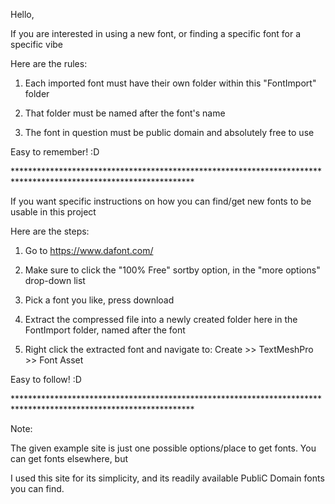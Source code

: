﻿Hello,

If you are interested in using a new font, or finding a specific font for a specific vibe

Here are the rules:

1. Each imported font must have their own folder within this "FontImport" folder

1. That folder must be named after the font's name

1. The font in question must be public domain and absolutely free to use


Easy to remember! :D

\*\*\*\*\*\*\*\*\*\*\*\*\*\*\*\*\*\*\*\*\*\*\*\*\*\*\*\*\*\*\*\*\*\*\*\*\*\*\*\*\*\*\*\*\*\*\*\*\*\*\*\*\*\*\*\*\*\*\*\*\*\*\*\*\*\*\*\*\*\*\*\*\*\*\*\*\*\*\*\*\*\*\*\*\*\*\*\*\*\*\*\*\*\*\*\*\*\*\*\*\*\*\*\*\*\*\*\*\*\*\*\*\*

If you want specific instructions on how you can find/get new fonts to be usable in this project

Here are the steps:

1. Go to https://www.dafont.com/

1. Make sure to click the "100% Free" sortby option, in the "more options" drop-down list

1. Pick a font you like, press download

1. Extract the compressed file into a newly created folder here in the FontImport folder, named after the font

1. Right click the extracted font and navigate to: Create >> TextMeshPro >> Font Asset


Easy to follow! :D


\*\*\*\*\*\*\*\*\*\*\*\*\*\*\*\*\*\*\*\*\*\*\*\*\*\*\*\*\*\*\*\*\*\*\*\*\*\*\*\*\*\*\*\*\*\*\*\*\*\*\*\*\*\*\*\*\*\*\*\*\*\*\*\*\*\*\*\*\*\*\*\*\*\*\*\*\*\*\*\*\*\*\*\*\*\*\*\*\*\*\*\*\*\*\*\*\*\*\*\*\*\*\*\*\*\*\*\*\*\*\*\*\*

Note:

The given example site is just one possible options/place to get fonts. You can get fonts elsewhere, but

I used this site for its simplicity, and its readily available PubliC Domain fonts you can find.
